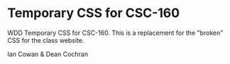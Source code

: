 Temporary CSS for CSC-160
===============
WDD Temporary CSS for CSC-160. This is a replacement for the "broken" CSS for the class website.

Ian Cowan & Dean Cochran
